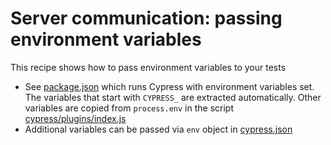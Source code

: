 # Server communication: passing environment variables

This recipe shows how to pass environment variables to your tests

- See [package.json](package.json) which runs Cypress with environment variables set. The variables that start with `CYPRESS_` are extracted automatically. Other variables are copied from `process.env` in the script [cypress/plugins/index.js](cypress/plugins/index.js)
- Additional variables can be passed via `env` object in [cypress.json](cypress.json)
